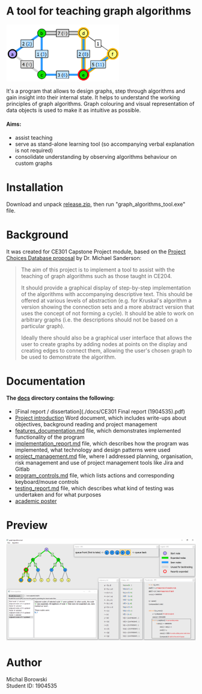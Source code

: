 # A tool for teaching graph algorithms
<img src="https://raw.githubusercontent.com/michalmonday/files/master/ce301%20Capstone%20project/pics/mvp/readme_pic.png" alt="IMAGE DIDNT SHOW" width="300">  

It's a program that allows to design graphs, step through algorithms and gain insight into their internal state. It helps to understand the working principles of graph algorithms. Graph colouring and visual representation of data objects is used to make it as intuitive as possible.  

#### Aims:
* assist teaching  
* serve as stand-alone learning tool (so accompanying verbal explanation is not required)   
* consolidate understanding by observing algorithms behaviour on custom graphs  

# Installation
Download and unpack [release.zip](./release.zip), then run "graph_algorithms_tool.exe" file.  

# Background 
It was created for CE301 Capstone Project module, based on the [Project Choices Database proposal](https://moodle.essex.ac.uk/mod/data/view.php?d=490&perpage=30&search=a+tool+for+teaching&sort=0&order=ASC&advanced=0&filter=1&f_3666=&f_3667=&u_ln=&f_3671=&f_3672=) by Dr. Michael Sanderson:  
>The aim of this project is to implement a tool to assist with the teaching of graph algorithms such as those taught in CE204.  
>  
>It should provide a graphical display of step-by-step implementation of the algorithms with accompanying descriptive text. This should be offered at various levels of abstraction (e.g. for Kruskal's algorithm a version showing the connection sets and a more abstract version that uses the concept of not forming a cycle). It should be able to work on arbitrary graphs (i.e. the descriptions should not be based on a particular graph).  
>  
>Ideally there should also be a graphical user interface that allows the user to create graphs by adding nodes at points on the display and creating edges to connect them, allowing the user's chosen graph to be used to demonstrate the algorithm.  

# Documentation

#### The [docs](./docs) directory contains the following:  
* [Final report / dissertation](./docs/CE301 Final report (1904535).pdf)  
* [Project introduction](./docs/Project%20introduction.docx) Word document, which includes write-ups about objectives, background reading and project management  
* [features_documentation.md](./docs/features_documentation.md) file, which demonstrates implemented functionality of the program   
* [implementation_report.md](./docs/implementation_report.md) file, which describes how the program was implemented, what technology and design patterns were used  
* [project_management.md](./docs/project_management.md) file, where I addressed planning, organisation, risk management and use of project management tools like Jira and Gitlab  
* [program_controls.md](./docs/program_controls.md) file, which lists actions and corresponding keyboard/mouse controls  
* [testing_report.md](./docs/testing_report.md) file, which describes what kind of testing was undertaken and for what purposes  
* [academic poster](./docs/poster.pptx)  

# Preview

![IMAGE DIDNT SHOW](https://raw.githubusercontent.com/michalmonday/files/master/ce301%20Capstone%20project/pics/mvp/preview.png)  

# Author 

Michal Borowski  
Student ID: 1904535
